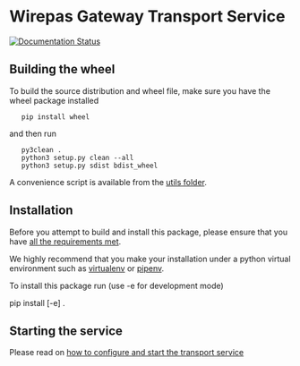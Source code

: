 # Wirepas Gateway Transport Service
[![Documentation Status](https://readthedocs.org/projects/wirepas-gateway/badge/?version=latest)](https://wirepas-gateway.readthedocs.io/en/latest/?badge=latest)

## Building the wheel

To build the source distribution and wheel file, make sure you have the
wheel package installed

```shell
   pip install wheel
```
and then run

```shell
   py3clean .
   python3 setup.py clean --all
   python3 setup.py sdist bdist_wheel
```

A convenience script is available from the [utils folder][here_utils_wheel].

## Installation

Before you attempt to build and install this package, please ensure that
you have [all the requirements met][wm_gateway_requirements].

We highly recommend that you make your installation under a python virtual
environment such as [virtualenv][virtualenv] or [pipenv][pipenv].

To install this package run (use -e for development mode)

pip install \[-e\] .

## Starting the service

Please read on
[how to configure and start the transport service][wm_gateway_transport_conf]

[wm_gateway_transport_conf]: https://github.com/wirepas/gateway/blob/master/README.md#transport-service-configuration
[wm_gateway_requirements]: https://github.com/wirepas/gateway/blob/master/README.md#linux-requirements
[here_utils_wheel]: https://github.com/wirepas/gateway/blob/update-readme/python_transport/utils/generate_wheel.sh

[virtualenv]: https://docs.python.org/3/tutorial/venv.html
[pipenv]: https://github.com/pypa/pipenv
